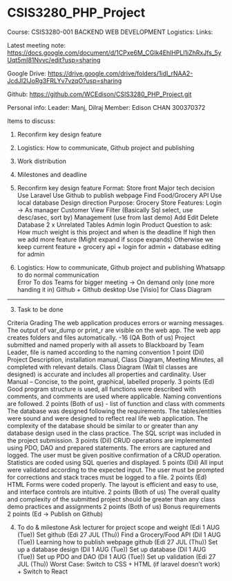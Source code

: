 # CSIS3280_PHP_Project
Course: CSIS3280-001 BACKEND WEB DEVELOPMENT
Logistics:
Links:

Latest meeting note:
https://docs.google.com/document/d/1CPxe6M_CGIk4EhlHPLl1iZhRxJfs_5yUqt5mI81Nvvc/edit?usp=sharing 

Google Drive:
https://drive.google.com/drive/folders/1idI_rNAA2-JcdJI2lJoRg3FRLYv7vzqO?usp=sharing 

Github:
https://github.com/WCEdison/CSIS3280_PHP_Project.git 
	

Personal info:
Leader: Manj, Dilraj 
Member: Edison CHAN 300370372 

Items to discuss:
1. Reconfirm key design feature

2. Logistics: How to communicate, Github project and publishing

3. Work distribution

4. Milestones and deadline

1. Reconfirm key design feature
Format: Store front 
Major tech decision
Use Laravel
Use Github to publish webpage
Find Food/Grocery API
Use local database
Design direction
Purpose:
Grocery Store
Features:
Login -> As manager
Customer
View
Filter (Basically Sql select, use desc/asec, sort by)
Management (use from last demo)
Add
Edit
Delete
Database
2 x Unrelated Tables
Admin login 
Product
Question to ask: How much weight is this project and when is the deadline
If high then we add more feature (Might expand if scope expands)
Otherwise we keep current feature + grocery api + login for admin + database editing for admin 


2. Logistics: How to communicate, Github project and publishing
Whatsapp to do normal communication  
Error
To dos
Teams for bigger meeting → On demand only (one more handing it in)
Github + Github desktop
Use [Visio] for Class Diagram


---------------------------------------------
3. Task to be done

Criteria Grading The web application produces errors or warning messages. The output of var_dump or print_r are visible on the web app. The web app creates folders and files automatically. -16 (QA Both of us)
Project submitted and named properly with all assets to Blackboard by Team Leader, file is named according to the naming convention 1 point (Dil)
Project Description, installation manual, Class Diagram, Meeting Minutes, all completed with relevant details. Class Diagram (Wait til classes are designed)  is accurate and includes all properties and cardinality. User Manual – Concise, to the point, graphical, labelled properly. 3 points (Ed)
Good program structure is used, all functions were described with comments, and comments are used where applicable. Naming conventions are followed. 2 points
(Both of us) - list of function and class with comments
The database was designed following the requirements. The tables/entities were sound and were designed to reflect real life web application. The complexity of the database should be similar to or greater than any database design used in the class practice. The SQL script was included in the project submission. 3 points (Dil)
CRUD operations are implemented using PDO, DAO and prepared statements. The errors are captured and logged. The user must be given positive confirmation of a CRUD operation. Statistics are coded using SQL queries and displayed. 5 points (Dil)
All input were validated according to the expected input. The user must be prompted for corrections and stack traces must be logged to a file. 2 points (Ed)
HTML Forms were coded properly. The layout is efficient and easy to use, and interface controls are intuitive. 2 points (Both of us)
The overall quality and complexity of the submitted project should be greater than any class demo practices and assignments 2 points (Both of us)
Bonus requirements 2 points (Ed → Publish on Github)


4. To do & milestone 
Ask lecturer for project scope and weight (Edi 1 AUG (Tue))
Set github (Edi 27 JUL (Thu))
Find a Grocery/Food API (Dil 1 AUG (Tue))
Learning how to publish webpage github  (Edi 27 JUL (Thu))
Set up a database design (Dil 1 AUG (Tue))
Set up database (Dil 1 AUG (Tue))
Set up PDO and DAO (Dil 1 AUG (Tue))
Set up validation (Edi 27 JUL (Thu))
Worst Case: Switch to CSS + HTML (if laravel doesn’t work) + Switch to React


